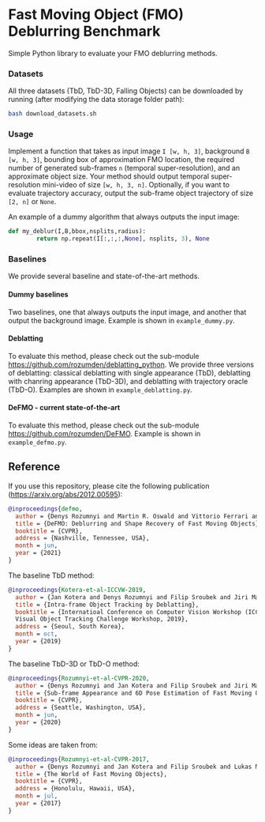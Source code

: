 Fast Moving Object (FMO) Deblurring Benchmark
==========
Simple Python library to evaluate your FMO deblurring methods.

### Datasets

All three datasets (TbD, TbD-3D, Falling Objects) can be downloaded by running (after modifying the data storage folder path):
```bash
bash download_datasets.sh
```

### Usage

Implement a function that takes as input image `I [w, h, 3]`, background `B [w, h, 3]`, bounding box of approximation FMO location, the required number of generated sub-frames `n` (temporal super-resolution), and an approximate object size. Your method should output temporal super-resolution mini-video of size `[w, h, 3, n]`. Optionally, if you want to evaluate trajectory accuracy, output the sub-frame object trajectory of size `[2, n]` or `None`.

An example of a dummy algorithm that always outputs the input image:

```python
def my_deblur(I,B,bbox,nsplits,radius):
        return np.repeat(I[:,:,:,None], nsplits, 3), None
```

### Baselines

We provide several baseline and state-of-the-art methods.

#### Dummy baselines

Two baselines, one that always outputs the input image, and another that output the background image. Example is shown in `example_dummy.py`.


#### Deblatting

To evaluate this method, please check out the sub-module https://github.com/rozumden/deblatting_python. We provide three versions of deblatting: classical deblatting with single appearance (TbD), deblatting with chanring appearance (TbD-3D), and deblatting with trajectory oracle (TbD-O). Examples are shown in `example_deblatting.py`.

#### DeFMO - current state-of-the-art

To evaluate this method, please check out the sub-module https://github.com/rozumden/DeFMO. Example is shown in `example_defmo.py`.

Reference
------------
If you use this repository, please cite the following publication (https://arxiv.org/abs/2012.00595):

```bibtex
@inproceedings{defmo,
  author = {Denys Rozumnyi and Martin R. Oswald and Vittorio Ferrari and Jiri Matas and Marc Pollefeys},
  title = {DeFMO: Deblurring and Shape Recovery of Fast Moving Objects},
  booktitle = {CVPR},
  address = {Nashville, Tennessee, USA},
  month = jun,
  year = {2021}
}
```
The baseline TbD method:
```bibtex
@inproceedings{Kotera-et-al-ICCVW-2019,
  author = {Jan Kotera and Denys Rozumnyi and Filip Sroubek and Jiri Matas},
  title = {Intra-frame Object Tracking by Deblatting},
  booktitle = {Internatioal Conference on Computer Vision Workshop (ICCVW), 
  Visual Object Tracking Challenge Workshop, 2019},
  address = {Seoul, South Korea},
  month = oct,
  year = {2019}
}
```
The baseline TbD-3D or TbD-O method:
```bibtex
@inproceedings{Rozumnyi-et-al-CVPR-2020,
  author = {Denys Rozumnyi and Jan Kotera and Filip Sroubek and Jiri Matas},
  title = {Sub-frame Appearance and 6D Pose Estimation of Fast Moving Objects},
  booktitle = {CVPR},
  address = {Seattle, Washington, USA},
  month = jun,
  year = {2020}
}
```
Some ideas are taken from:
```bibtex
@inproceedings{Rozumnyi-et-al-CVPR-2017,
  author = {Denys Rozumnyi and Jan Kotera and Filip Sroubek and Lukas Novotny and Jiri Matas},
  title = {The World of Fast Moving Objects},
  booktitle = {CVPR},
  address = {Honolulu, Hawaii, USA},
  month = jul,
  year = {2017}
}

